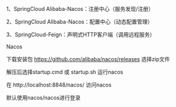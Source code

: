 1、SpringCloud Alibaba-Nacos：注册中心（服务发现/注册）

2、SpringCloud Alibaba-Nacos：配置中心（动态配置管理）

3、SpringCloud-Feign：声明式HTTP客户端（调用远程服务）

Nacos

下载安装包 https://github.com/alibaba/nacos/releases 选择zip文件

解压后选择startup.cmd 或 startup.sh 运行nacos

在 http://localhost:8848/nacos/ 访问nacos

默认使用nacos/nacos进行登录